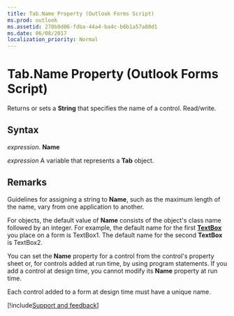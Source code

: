 ```yaml
---
title: Tab.Name Property (Outlook Forms Script)
ms.prod: outlook
ms.assetid: 270b9d06-fdba-44a4-ba4c-b6b1a57a80d1
ms.date: 06/08/2017
localization_priority: Normal
---
```



# Tab.Name Property (Outlook Forms Script)

Returns or sets a  **String** that specifies the name of a control. Read/write.


## Syntax

_expression_. **Name**

_expression_ A variable that represents a  **Tab** object.


## Remarks

Guidelines for assigning a string to  **Name**, such as the maximum length of the name, vary from one application to another.

For objects, the default value of  **Name** consists of the object's class name followed by an integer. For example, the default name for the first **[TextBox](Outlook.textbox.md)** you place on a form is TextBox1. The default name for the second **TextBox** is TextBox2.

You can set the  **Name** property for a control from the control's property sheet or, for controls added at run time, by using program statements. If you add a control at design time, you cannot modify its **Name** property at run time.

Each control added to a form at design time must have a unique name.

[!include[Support and feedback](~/includes/feedback-boilerplate.md)]